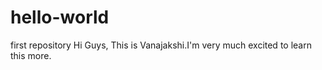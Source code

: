 # hello-world
first repository
Hi Guys,
This is Vanajakshi.I'm very much excited to learn this more.
